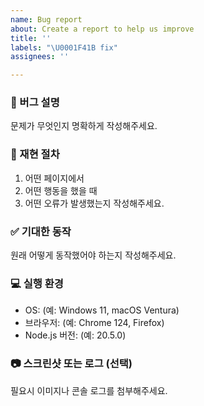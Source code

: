 ```yaml
---
name: Bug report
about: Create a report to help us improve
title: ''
labels: "\U0001F41B fix"
assignees: ''

---
```


### 🐞 버그 설명
문제가 무엇인지 명확하게 작성해주세요.

### 🧪 재현 절차
1. 어떤 페이지에서
2. 어떤 행동을 했을 때
3. 어떤 오류가 발생했는지 작성해주세요.

### ✅ 기대한 동작
원래 어떻게 동작했어야 하는지 작성해주세요.

### 💻 실행 환경
- OS: (예: Windows 11, macOS Ventura)
- 브라우저: (예: Chrome 124, Firefox)
- Node.js 버전: (예: 20.5.0)

### 📷 스크린샷 또는 로그 (선택)
필요시 이미지나 콘솔 로그를 첨부해주세요.
